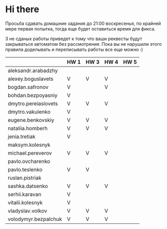 # Hi there

Просьба сдавать домашние задания до 21:00 воскресенья, по крайней мере первая попытка,
тогда еще будет оставиться время для фикса.

3 не сданых работы приведет к тому что ваши реквесты будут закрываться автоматом без рассмотрения.
Пока вы не нарушили этого правила доделывать и переписывать работы все еще можно :)


|                       | HW 1 | HW 3 | HW 4 | HW 5 | 
| ---                   | ---  | ---  | ---  | ---  |
| aleksandr.arabadzhy   |      |      |      |      |
| alexey.boguslavets    |  V   |   V  |   V  |      |
| bogdan.safronov       |  V   |      |   V  |      |
| bohdan.bezpoyasniy    |  V   |      |      |      |
| dmytro.pereiaslovets  |  V   |   V  |   V  |      |
| dmytro.vakulenko      |  V   |      |      |      |
| eugene.benkovskiy     |  V   |   V  |   V  |      |
| nataliia.homberh      |  V   |   V  |   V  |      |
| jenia.tretiak         |  V   |      |      |      |
| maksym.kolesnyk       |      |      |      |      |
| michael.pereverov     |  V   |   V  |   V  |      |
| pavlo.ovcharenko      |      |      |      |      |
| pavlo.teslenko        |  V   |   V  |      |      |
| ruslan.pistriak       |      |      |      |      |
| sashka.datsenko       |  V   |   V  |   V  |      |
| serhii.karavan        |  V   |      |      |      |
| vitalii.kolesnyk      |  V   |      |      |      |
| vladyslav.volkov      |  V   |   V  |   V  |      |
| volodymyr.bezpalchuk  |  V   |   V  |   V  |      |

